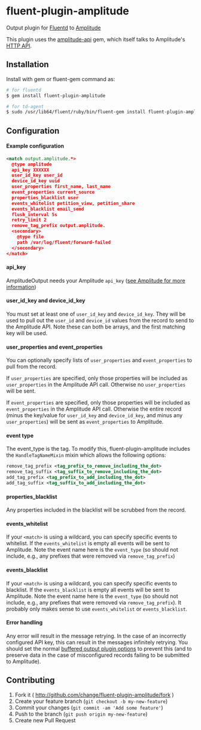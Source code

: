 # fluent-plugin-amplitude
Output plugin for [Fluentd](http://fluentd.org) to [Amplitude](https://amplitude.com/)

This plugin uses the [amplitude-api](https://github.com/toothrot/amplitude-api) gem, which itself talks to Amplitude's [HTTP API](https://amplitude.zendesk.com/hc/en-us/articles/204771828-HTTP-API).

## Installation
Install with gem or fluent-gem command as:

```bash
# for fluentd
$ gem install fluent-plugin-amplitude

# for td-agent
$ sudo /usr/lib64/fluent/ruby/bin/fluent-gem install fluent-plugin-amplitude
```

## Configuration

#### Example configuration
```xml
<match output.amplitude.*>
  @type amplitude
  api_key XXXXXX
  user_id_key user_id
  device_id_key uuid
  user_properties first_name, last_name
  event_properties current_source
  properties_blacklist user
  events_whitelist petition_view, petition_share
  events_blacklist email_send
  flush_interval 5s
  retry_limit 2
  remove_tag_prefix output.amplitude.
  <secondary>
    @type file
    path /var/log/fluent/forward-failed
  </secondary>
</match>
```

#### api_key
AmplitudeOutput needs your Amplitude `api_key` ([see Amplitude for more information](https://amplitude.zendesk.com/hc/en-us/articles/206728448-Where-can-I-find-my-app-s-API-Key-or-Secret-Key-))

#### user_id_key and device_id_key
You must set at least one of `user_id_key` and `device_id_key`. They will be used to pull out the `user_id` and `device_id` values from the record to send to the Amplitude API. Note these can both be arrays, and the first matching key will be used.

#### user_properties and event_properties
You can optionally specify lists of `user_properties` and `event_properties` to pull from the record.

If `user_properties` are specified, only those properties will be included as `user_properties` in the Amplitude API call.  Otherwise no `user_properties` will be sent.

If `event_properties` are specified, only those properties will be included as `event_properties` in the Amplitude API call. Otherwise the entire record (minus the key/value for `user_id_key` and `device_id_key`, and minus any `user_properties`) will be sent as `event_properties` to Amplitude.

#### event type
The event_type is the tag.  To modify this, fluent-plugin-amplitude includes the `HandleTagNameMixin` mixin which allows the following options:

```xml
remove_tag_prefix <tag_prefix_to_remove_including_the_dot>
remove_tag_suffix <tag_suffix_to_remove_including_the_dot>
add_tag_prefix <tag_prefix_to_add_including_the_dot>
add_tag_suffix <tag_suffix_to_add_including_the_dot>
```

#### properties_blacklist
Any properties included in the blacklist will be scrubbed from the record.

#### events_whitelist
If your `<match>` is using a wildcard, you can specify specific events to whitelist. If the `events_whitelist` is empty all events will be sent to Amplitude. Note the event name here is the `event_type` (so should not include, e.g., any prefixes that were removed via `remove_tag_prefix`)

#### events_blacklist
If your `<match>` is using a wildcard, you can specify specific events to blacklist. If the `events_blacklist` is empty all events will be sent to Amplitude. Note the event name here is the `event_type` (so should not include, e.g., any prefixes that were removed via `remove_tag_prefix`). It probably only makes sense to use `events_whitelist` or `events_blacklist`.

#### Error handling
Any error will result in the message retrying. In the case of an incorrectly configured API key, this can result in the messages infinitely retrying.  You should set the normal [buffered output plugin options](http://docs.fluentd.org/articles/buffer-plugin-overview) to prevent this (and to preserve data in the case of misconfigured records failing to be submitted to Amplitude).

## Contributing

1. Fork it ( http://github.com/change/fluent-plugin-amplitude/fork )
2. Create your feature branch (`git checkout -b my-new-feature`)
3. Commit your changes (`git commit -am 'Add some feature'`)
4. Push to the branch (`git push origin my-new-feature`)
5. Create new Pull Request

